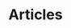 ---
layout: post-index
permalink: /articles/index.html
title: Articles
tagline: A List of Posts
tags: [blog, graphic design]
image:
  feature: 1070609_65995437_cropped.jpg
---
